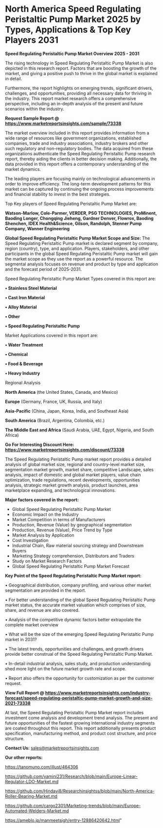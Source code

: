  # North America Speed Regulating Peristaltic Pump Market 2025 by Types, Applications & Top Key Players 2031

<Strong> Speed Regulating Peristaltic Pump Market Overview 2025 - 2031</strong>

The rising technology in Speed Regulating Peristaltic Pump Market is also depicted in this research report. Factors that are boosting the growth of the market, and giving a positive push to thrive in the global market is explained in detail.

Furthermore, the report highlights on emerging trends, significant drivers, challenges, and opportunities, providing all necessary data for thriving in the industry. This report market research offers a comprehensive perspective, including an in-depth analysis of the present and future scenarios within the industry.

<strong>Request Sample Report @ <a href=https://www.marketreportsinsights.com/sample/73338>https://www.marketreportsinsights.com/sample/73338</a></strong>

The market overview included in this report provides information from a wide range of resources like government organizations, established companies, trade and industry associations, industry brokers and other such regulatory and non-regulatory bodies. The data acquired from these organizations authenticate the Speed Regulating Peristaltic Pump research report, thereby aiding the clients in better decision making. Additionally, the data provided in this report offers a contemporary understanding of the market dynamics.

The leading players are focusing mainly on technological advancements in order to improve efficiency. The long-term development patterns for this market can be captured by continuing the ongoing process improvements and financial stability to invest in the best strategies.

Top Key players of Speed Regulating Peristaltic Pump Market are:

<strong>Watson-Marlow, Cole-Parmer, VERDER, PSG TECHNOLOGIES, ProMinent, Baoding Longer, Chongqing Jieheng, Gardner Denver, Flowrox, Baoding Shenchen, IDEX Health&Science, Gilson, Randolph, Stenner Pump Company, Wanner Engineering</strong>

<strong><b>Global Speed Regulating Peristaltic Pump Market Scope and Size:</b></strong>
The Speed Regulating Peristaltic Pump market is declared segment by company, region (country), type, and application. Players, stakeholders, and other participants in the global Speed Regulating Peristaltic Pump market will gain the market scope as they use the report as a powerful resource. The segmental analysis focuses on revenue and product by type and application and the forecast period of 2025-2031.

Speed Regulating Peristaltic Pump Market Types covered in this report are:

<strong>• Stainless Steel Material

• Cast Iron Material

• Alloy Material

• Other

• Speed Regulating Peristaltic Pump</strong>

Market Applications covered in this report are:

<strong>• Water Treatment

• Chemical

• Food & Beverage

• Heavy Industry</strong> 

Regional Analysis

<strong>North America</strong> (the United States, Canada, and Mexico)

<strong>Europe</strong> (Germany, France, UK, Russia, and Italy)

<strong>Asia-Pacific</strong> (China, Japan, Korea, India, and Southeast Asia)

<strong>South America</strong> (Brazil, Argentina, Colombia, etc.)

<strong>The Middle East and Africa</strong> (Saudi Arabia, UAE, Egypt, Nigeria, and South Africa)

<strong>Go For Interesting Discount Here: <a href=https://www.marketreportsinsights.com/discount/73338>https://www.marketreportsinsights.com/discount/73338</a></strong>

The Speed Regulating Peristaltic Pump market report provides a detailed analysis of global market size, regional and country-level market size, segmentation market growth, market share, competitive Landscape, sales analysis, impact of domestic and global market players, value chain optimization, trade regulations, recent developments, opportunities analysis, strategic market growth analysis, product launches, area marketplace expanding, and technological innovations.

<strong><b>Major factors covered in the report:</b></strong>
<ul>
  <li>Global Speed Regulating Peristaltic Pump Market </li>
  <li>Economic Impact on the Industry</li>
  <li>Market Competition in terms of Manufacturers</li>
  <li>Production, Revenue (Value) by geographical segmentation</li>
  <li>Production, Revenue (Value), Price Trend by Type</li>
  <li>Market Analysis by Application</li>
  <li>Cost Investigation</li>
  <li>Industrial Chain, Raw material sourcing strategy and Downstream Buyers</li>
  <li>Marketing Strategy comprehension, Distributors and Traders</li>
  <li>Study on Market Research Factors</li>
  <li>Global Speed Regulating Peristaltic Pump Market Forecast</li>
</ul>

<strong><b>Key Point of the Speed Regulating Peristaltic Pump Market report:</b></strong>

• Geographical distribution, company profiling, and various other market segmentation are provided in the report.

• For better understanding of the global Speed Regulating Peristaltic Pump market status, the accurate market valuation which comprises of size, share, and revenue are also covered.

• Analysis of the competitive dynamic factors better extrapolate the complete market overview

• What will be the size of the emerging Speed Regulating Peristaltic Pump market in 2031?

• The latest trends, opportunities and challenges, and growth drivers provide better construal of the Speed Regulating Peristaltic Pump Market.

• In-detail industrial analysis, sales study, and production understanding shed more light on the future market growth rate and scope.

• Report also offers the opportunity for customization as per the customer request.

<strong><b>View Full Report @ <a href=https://www.marketreportsinsights.com/industry-forecast/speed-regulating-peristaltic-pump-market-growth-and-size-2021-73338>https://www.marketreportsinsights.com/industry-forecast/speed-regulating-peristaltic-pump-market-growth-and-size-2021-73338</a></b></strong>


At last, the Speed Regulating Peristaltic Pump Market report includes investment come analysis and development trend analysis. The present and future opportunities of the fastest growing international industry segments are coated throughout this report. This report additionally presents product specification, manufacturing method, and product cost structure, and price structure.

<strong>Contact Us:</strong>
sales@marketreportsinsights.com

<strong>Our other reports:</strong>

<a href=https://tanomuno.com/illust/464306>https://tanomuno.com/illust/464306</a>

<a href=https://github.com/yamini231/Research/blob/main/Europe-Linear-Regulator-LDO-Market.md>https://github.com/yamini231/Research/blob/main/Europe-Linear-Regulator-LDO-Market.md</a>

<a href=https://github.com/Hindavi8/Researchinsightss/blob/main/North-America-Roller-Bearing-Market.md>https://github.com/Hindavi8/Researchinsightss/blob/main/North-America-Roller-Bearing-Market.md</a>

<a href=https://github.com/cargo2301/Marketing-trends/blob/main/Europe-Automated-Welders-Market.md>https://github.com/cargo2301/Marketing-trends/blob/main/Europe-Automated-Welders-Market.md</a>

<a href=https://ameblo.jp/manmeetsigh/entry-12886420642.html>https://ameblo.jp/manmeetsigh/entry-12886420642.html</a>"
